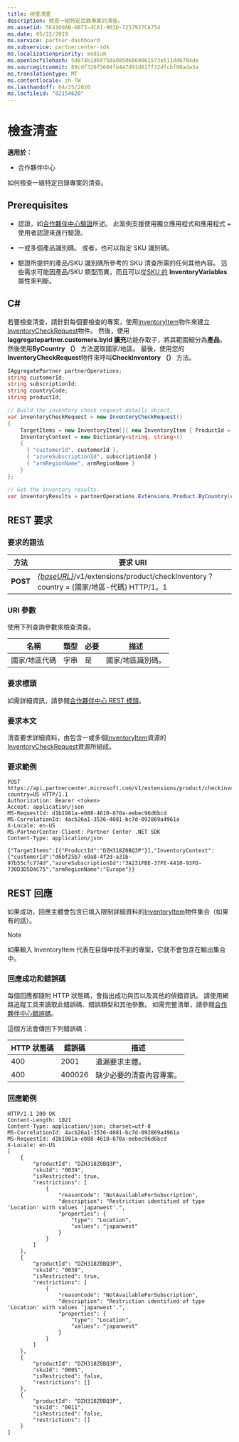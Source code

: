 ```yaml
---
title: 檢查清查
description: 檢查一組特定目錄專案的清查。
ms.assetid: 5E4160AB-6B73-4CA1-903D-7257927CA754
ms.date: 05/22/2019
ms.service: partner-dashboard
ms.subservice: partnercenter-sdk
ms.localizationpriority: medium
ms.openlocfilehash: 5d874b1d69750a08506669061573e511dd6704de
ms.sourcegitcommit: 89cdf326f5684fb447d91d817f32dfcbf08ada3a
ms.translationtype: MT
ms.contentlocale: zh-TW
ms.lasthandoff: 04/25/2020
ms.locfileid: "82154620"
---
```

# <a name="check-inventory"></a>檢查清查

**適用於：**

- 合作夥伴中心

如何檢查一組特定目錄專案的清查。

## <a name="prerequisites"></a>Prerequisites

- 認證，如[合作夥伴中心驗證](partner-center-authentication.md)所述。 此案例支援使用獨立應用程式和應用程式 + 使用者認證來進行驗證。

- 一或多個產品識別碼。 或者，也可以指定 SKU 識別碼。

- 驗證所提供的產品/SKU 識別碼所參考的 SKU 清查所需的任何其他內容。 這些需求可能因產品/SKU 類型而異，而且可以從[SKU 的](product-resources.md#sku) **InventoryVariables**屬性來判斷。

## <a name="c"></a>C\#

若要檢查清查，請針對每個要檢查的專案，使用[InventoryItem](product-resources.md#inventoryitem)物件來建立[InventoryCheckRequest](product-resources.md#inventorycheckrequest)物件。 然後，使用**Iaggregatepartner.customers.byid 擴充**功能存取子，將其範圍細分為**產品**，然後使用**ByCountry （）** 方法選取國家/地區。 最後，使用您的**InventoryCheckRequest**物件來呼叫**CheckInventory （）** 方法。

``` csharp
IAggregatePartner partnerOperations;
string customerId;
string subscriptionId;
string countryCode;
string productId;

// Build the inventory check request details object.
var inventoryCheckRequest = new InventoryCheckRequest()
{
    TargetItems = new InventoryItem[]{ new InventoryItem { ProductId = productId } },
    InventoryContext = new Dictionary<string, string>()
    {
      { "customerId", customerId },
      { "azureSubscriptionId", subscriptionId }
      { "armRegionName", armRegionName }
    }
};

// Get the inventory results.
var inventoryResults = partnerOperations.Extensions.Product.ByCountry(countryCode).CheckInventory(inventoryCheckRequest);
```

## <a name="rest-request"></a>REST 要求

### <a name="request-syntax"></a>要求的語法

| 方法   | 要求 URI                                                                                                                              |
|----------|------------------------------------------------------------------------------------------------------------------------------------------|
| **POST** | [*{baseURL}*](partner-center-rest-urls.md)/v1/extensions/product/checkInventory？ country = {國家/地區-代碼} HTTP/1。1                        |

### <a name="uri-parameter"></a>URI 參數

使用下列查詢參數來檢查清查。

| 名稱                   | 類型     | 必要 | 描述                                                     |
|------------------------|----------|----------|-----------------------------------------------------------------|
| 國家/地區代碼           | 字串   | 是      | 國家/地區識別碼。                                            |

### <a name="request-headers"></a>要求標頭

如需詳細資訊，請參閱[合作夥伴中心 REST 標頭](headers.md)。

### <a name="request-body"></a>要求本文

清查要求詳細資料，由包含一或多個[InventoryItem](product-resources.md#inventoryitem)資源的[InventoryCheckRequest](product-resources.md#inventorycheckrequest)資源所組成。

### <a name="request-example"></a>要求範例

```http
POST https://api.partnercenter.microsoft.com/v1/extensions/product/checkinventory?country=US HTTP/1.1
Authorization: Bearer <token>
Accept: application/json
MS-RequestId: d1b1981a-e088-4610-870a-eebec96d6bcd
MS-CorrelationId: 4acb26a1-3536-4081-bc7d-092869a4961a
X-Locale: en-US
MS-PartnerCenter-Client: Partner Center .NET SDK
Content-Type: application/json

{"TargetItems":[{"ProductId":"DZH318Z0BQ3P"}],"InventoryContext":{"customerId":"d6bf25b7-e0a8-4f2d-a31b-97b55cfc774d","azureSubscriptionId":"3A231FBE-37FE-4410-93FD-730D3D5D4C75","armRegionName":"Europe"}}
```

## <a name="rest-response"></a>REST 回應

如果成功，回應主體會包含已填入限制詳細資料的[InventoryItem](product-resources.md#inventoryitem)物件集合（如果有的話）。

>[!NOTE]
>如果輸入 InventoryItem 代表在目錄中找不到的專案，它就不會包含在輸出集合中。

### <a name="response-success-and-error-codes"></a>回應成功和錯誤碼

每個回應都隨附 HTTP 狀態碼，會指出成功與否以及其他的偵錯資訊。 請使用網路追蹤工具來讀取此錯誤碼、錯誤類型和其他參數。 如需完整清單，請參閱[合作夥伴中心錯誤碼](error-codes.md)。

這個方法會傳回下列錯誤碼：

| HTTP 狀態碼     | 錯誤碼   | 描述                                                                                               |
|----------------------|--------------|-----------------------------------------------------------------------------------------------------------|
| 400                  | 2001         | 遺漏要求主體。                                                                              |
| 400                  | 400026       | 缺少必要的清查內容專案。                                                             |

### <a name="response-example"></a>回應範例

```http
HTTP/1.1 200 OK
Content-Length: 1021
Content-Type: application/json; charset=utf-8
MS-CorrelationId: 4acb26a1-3536-4081-bc7d-092869a4961a
MS-RequestId: d1b1981a-e088-4610-870a-eebec96d6bcd
X-Locale: en-US
[
    {
        "productId": "DZH318Z0BQ3P",
        "skuId": "0039",
        "isRestricted": true,
        "restrictions": [
            {
                "reasonCode": "NotAvailableForSubscription",
                "description": "Restriction identified of type 'Location' with values 'japanwest'.",
                "properties": {
                    "type": "Location",
                    "values": "japanwest"
                }
            }
        ]
    },
    {
        "productId": "DZH318Z0BQ3P",
        "skuId": "0038",
        "isRestricted": true,
        "restrictions": [
            {
                "reasonCode": "NotAvailableForSubscription",
                "description": "Restriction identified of type 'Location' with values 'japanwest'.",
                "properties": {
                    "type": "Location",
                    "values": "japanwest"
                }
            }
        ]
    },
    {
        "productId": "DZH318Z0BQ3P",
        "skuId": "000S",
        "isRestricted": false,
        "restrictions": []
    },
    {
        "productId": "DZH318Z0BQ3P",
        "skuId": "0011",
        "isRestricted": false,
        "restrictions": []
    }
]
```